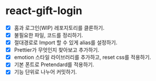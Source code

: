 # react-gift-login

-[x] 홈과 로그인(WIP) 레포지토리를 클론하기.
-[x] 불필요한 파일, 코드를 정리하기.
-[x] 절대경로로 Import 할 수 있게 alias를 설정하기.
-[x] Prettier가 무엇인지 찾아보고 추가하기.
-[x] emotion 스타일 라이브러리를 추가하고, reset css를 적용하기.
-[x] 기본 폰트로 Pretendard를 적용하기.
-[x] 기능 단위로 나누어 커밋하기.